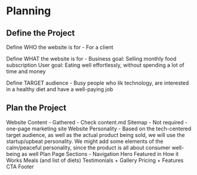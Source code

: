 # Planning

## Define the Project

Define WHO the website is for -
    For a client

Define WHAT the website is for -
    Business goal: Selling monthly food subscription
    User goal: Eating well effortlessly, without spending a lot of time and money

Define TARGET audience -
    Busy people who lik technology, are interested in a healthy diet and have a well-paying job


## Plan the Project

Website Content - 
    Gathered - Check content.md
Sitemap - 
    Not required - one-page marketing site
Website Personality -
    Based on the tech-centered target audience, as well as the actual product being sold, we will use the startup/upbeat personality. We might add some elements of the calm/peaceful personality, since the product is all about consumer well-being as well
Plan Page Sections - 
    Navigation
    Hero
    Featured in
    How it Works
    Meals (and list of diets)
    Testimonials + Gallery
    Pricing + Features
    CTA
    Footer